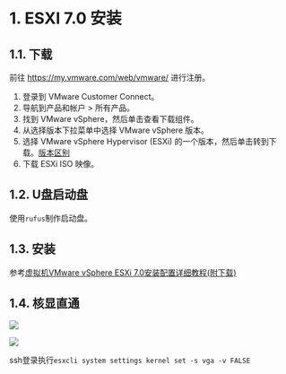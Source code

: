 # 1. ESXI 7.0 安装
## 1.1. 下载
前往 https://my.vmware.com/web/vmware/ 进行注册。

1. 登录到 VMware Customer Connect。
2. 导航到产品和帐户 > 所有产品。
3. 找到 VMware vSphere，然后单击查看下载组件。
4. 从选择版本下拉菜单中选择 VMware vSphere 版本。
5. 选择 VMware vSphere Hypervisor (ESXi) 的一个版本，然后单击转到下载。[版本区别](http://www.thope.com.tw/dl/vsphere/VMware+vSphere+%E7%89%88%E6%9C%AC%E5%8A%9F%E8%83%BD%E6%AF%94%E8%BC%83.pdf)
6. 下载 ESXi ISO 映像。

## 1.2. U盘启动盘
使用`rufus`制作启动盘。

## 1.3. 安装
参考[虚拟机VMware vSphere ESXi 7.0安装配置详细教程(附下载)](https://www.jb51.net/softjc/717737_all.html)

## 1.4. 核显直通
![](https://live.staticflickr.com/65535/51654439584_a94e4c168b_k.jpg)

![](https://live.staticflickr.com/65535/51654439579_65fcbc0564_k.jpg)

ssh登录执行`esxcli system settings kernel set -s vga -v FALSE`

